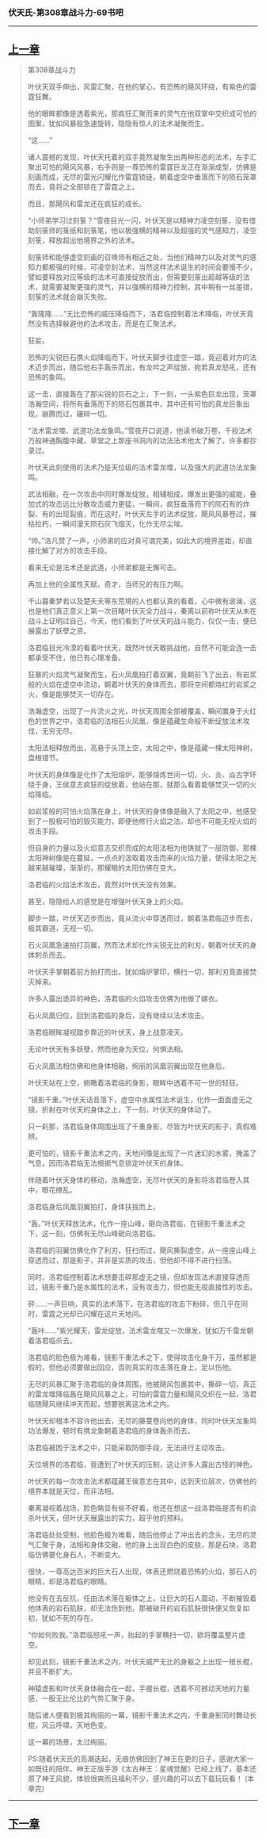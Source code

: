 ### 伏天氏-第308章战斗力-69书吧

--------
[上一章](./45bd4a2b3c6efc4aa02207b723acfccf.md)
--------


>
>
>
>第308章战斗力
>
>叶伏天双手伸出，风雷汇聚，在他的掌心，有恐怖的飓风环绕，有紫色的雷霆狂舞。
>
>他的眼眸都像是透着紫光，那疯狂汇聚而来的灵气在他双掌中交织成可怕的图案，犹如风暴般急速旋转，隐隐有惊人的法术凝聚而生。
>
>“这……”
>
>诸人震撼的发现，叶伏天托着的双手竟然凝聚生出两种形态的法术，左手汇聚出可怕的飓风风暴，右手则是一尊恐怖的雷霆巨龙正在渐渐成型，仿佛是刻画而成，无尽的雷光闪耀化作雷霆锁链，朝着虚空中垂落而下的陨石笼罩而去，竟将之全部锁在了雷霆之上。
>
>而且，那飓风和雷龙还在疯狂的成长。
>
>“小师弟学习过刻箓？”雪夜目光一闪，叶伏天是以精神力凌空刻箓，没有借助刻箓师的箓纸和刻箓笔，他以极强横的精神以及超强的灵气感知力，凌空刻箓，释放超出他境界之外的法术。
>
>刻箓师和能够虚空刻画的召唤师有相近之处，当他们精神力以及对灵气的感知力都极强的时候，可凌空刻法术，当然这样法术诞生的时间会要慢不少，譬如要释放对应等级的法术可直接绽放而出，但需要刻箓出超越等级的法术，就需要凝聚更强的灵气，并以强横的精神力控制，其中稍有一丝差错，刻箓的法术就会崩灭失败。
>
>“轰隆隆……”无比恐怖的威压降临而下，洛君临控制着法术降临，叶伏天竟然没有选择躲避他的法术攻击，而是在汇聚法术。
>
>狂妄。
>
>恐怖的尖锐巨石携火焰降临而下，叶伏天脚步往虚空一踏，竟迎着对方的法术迈步而出，随后他右手轰杀而出，有龙吟之声绽放，宛若真龙怒吼，还有恐怖的象鸣。
>
>这一击，直接轰在了那尖锐的巨石之上，下一刻，一头紫色巨龙出现，笼罩浩瀚空间，将所有垂落而下的陨石包裹其中，其中还有可怕的真龙巨象出现，崩腾而过，碾碎一切。
>
>“法术雷龙噬、武道功法龙象鸣。”雪夜开口说道，他读书破万卷，千般法术万般神通胸腹中藏，草堂之上那座书洞内的功法法术他太了解了，许多都抄录过。
>
>叶伏天此刻使用的法术乃是天位级的法术雷龙噬，以及强大的武道功法龙象鸣。
>
>武法相融，在一次攻击中同时爆发绽放，相辅相成，爆发出更强的威能，叠加式的攻击远比分散攻击威力更猛，一瞬间，疯狂垂落而下的陨石有的炸裂、有的出现裂痕，而在这时，叶伏天左手的法术绽放，飓风风暴卷过，摧枯拉朽，一瞬间漫天陨石灰飞烟灭，化作无尽尘埃。
>
>“帅。”洛凡赞了一声，小师弟的应对真可谓完美，如此大的境界差距，却直接化解了对方的攻击手段。
>
>看来无论是法术还是武道，小师弟都是无懈可击。
>
>再加上他的全属性天赋，奇才，当师兄的有压力啊。
>
>千山暮秦梦若以及楚夭夭等东荒境的人也都认真的看着，心中微有波澜，这也是他们真正意义上第一次目睹叶伏天全力战斗，秦离以前称叶伏天从未在战斗上证明过自己，今天，他们看到了叶伏天的战斗能力，仅仅一击，便已展露出了妖孽之资。
>
>洛君临目光冷漠的看着叶伏天，既然叶伏天敢挑战他，自然不可能会连一击都承受不住，他已有心理准备。
>
>狂暴的火焰灵气凝聚而生，石火凤凰拍打着双翼，竟朝前飞了出去，有岩浆般的火焰在虚空中流动，朝着叶伏天的身体而去，那将空间都烙红的岩浆之火，像是能够焚灭一切存在。
>
>浩瀚虚空，出现了一片流火之光，叶伏天周围全部被覆盖，瞬间置身于火红色的世界之中，洛君临的法相石火凤凰，像是蕴藏生命般不断绽放法术攻伐，无穷无尽。
>
>太阳法相释放而出，高悬于头顶上空，太阳之中，像是蕴藏一棵太阳神树，盘根错节。
>
>叶伏天的身体像是化作了太阳熔炉，能够熔炼世间一切，火、炎、焱古字环绕于身，王侯意志疯狂的绽放着，他站在那，就那么看着能够焚灭一切的火焰降临。
>
>如岩浆般的可怕火焰落在身上，叶伏天的身体像是融入了太阳之中，他感受到了一股极可怕的毁灭能力，即便他修行火焰之法，却也不可能无视火焰的攻击手段。
>
>但自身的力量以及火焰意志交织而成的太阳法相为他铸就了一层防御，那棵太阳神树像是在蔓延，一点点的汲取着攻击而来的火焰力量，使得太阳之光越来越璀璨，渐渐的，那耀眼的太阳仿佛在变大。
>
>洛君临的火焰法术攻击，竟然对叶伏天没有效果。
>
>甚至，隐隐给人的感觉是在增强叶伏天身上的火焰。
>
>脚步一踏，叶伏天迈步而出，竟从流火中穿透而过，朝着洛君临迈步而去，极其霸道，无视一切。
>
>石火凤凰急速拍打羽翼，然而法术却化作尖锐无比的利刃，朝着叶伏天的身体刺杀而去。
>
>叶伏天手掌朝着前方拍打而出，犹如熔炉掌印，横扫一切，那利刃竟直接焚灭掉来。
>
>许多人露出诡异的神色，洛君临的火焰攻击仿佛为他做了嫁衣。
>
>石火凤凰归位，回到洛君临的身后，没有继续以法术攻击。
>
>洛君临眼眸凝视踏步靠近的叶伏天，身上战意凌天。
>
>无论叶伏天有多妖孽，然而他身为天位，何惧法相。
>
>石火凤凰法相仿佛和他身体相融，绚丽的凤凰羽翼出现在他身后。
>
>叶伏天站在上空，俯瞰着洛君临的身影，眼眸中透着不可一世的轻狂。
>
>“镜影千重。”叶伏天话音落下，虚空中水属性法术诞生，化作一面面虚无之镜，折射在叶伏天的身体之上，下一刻，叶伏天的身体动了。
>
>只一刹那，洛君临身体周围出现了千重身影，尽皆为叶伏天的影子，真假难辨。
>
>更可怕的，镜影千重法术之内，天地间像是出现了一片迷幻的水雾，掩盖了气息，因而洛君临无法根据气息锁定叶伏天的身体。
>
>伴随着叶伏天身体的移动，浩瀚虚空，无尽叶伏天的身影将洛君临卷入其中，眼花缭乱。
>
>洛君临身后凤凰羽翼拍打，身体扶摇而上。
>
>“轰。”叶伏天释放法术，化作一座山峰，砸向洛君临，在镜影千重法术之下，这一刻，仿佛有无尽山峰砸向洛君临。
>
>洛君临的羽翼仿佛化作了利刃，狂扫而过，飓风撕裂虚空，从一座座山峰上穿透而过，那是影子，并非是实质的攻击，但他却不得不进行扫荡。
>
>同时，洛君临控制着法术想要击碎那虚无之镜，但却发现法术直接穿透而过，镜影千重乃是水属性的法术，没有攻击力，但也能无视直接性的攻击。
>
>砰……一声巨响，真实的法术落下，在洛君临的攻击下粉碎，但几乎在同时，雷霆之光却已闪耀在这片天地间。
>
>“轰咔……”紫光耀天，雷龙绽放，法术雷龙噬又一次爆发，犹如万千雷龙朝着洛君临杀去。
>
>洛君临的脸色极为难看，镜影千重法术之下，使得攻击化身千万，虽然都是假的，但他必须要做出回应，否则真实的攻击落在身上，足以伤他。
>
>无尽的风暴汇聚于洛君临的身体周围，他被飓风包裹其中，撕碎一切，真正的雷龙噬降临轰在飓风风暴之上，可怕的雷霆力量和飓风交织在一起，洛君临随飓风继续冲天而起，想要脱离这法术之内。
>
>叶伏天却根本不容许他出去，无尽的藤蔓卷向他的身体，同时叶伏天龙象鸣功法爆发，顿时有携龙象朝着洛君临的身体轰杀而去。
>
>洛君临被困于法术之中，只能采取防御手段，无法进行主动攻击。
>
>天位境界的洛君临，竟遭到了叶伏天的压制，这让许多人露出古怪的神色。
>
>叶伏天的每一次攻击法术都蕴藏王侯意志在其中，达到天位层次，仿佛他的境界本就是天位，而非法相。
>
>秦离凝视着战场，脸色略显有些不好看，他还在想这一战洛君临是否有机会杀叶伏天，但叶伏天展露出的实力，超乎他的预料。
>
>洛君临处处受制，他脸色极为难看，随后他停止了冲出去的念头，无尽的灵气汇聚于身，法相和身体交融，他的身上出现白色的皮肤，那是石块，洛君临仿佛要化身石人，不断变大。
>
>很快，一尊高达百米的巨大石人出现，体表还燃烧着恐怖的火焰，那石人的眼睛，却是洛君临的眼睛。
>
>他没有在去反抗，任由法术落在躯体之上，让巨大的石人震动，不断摧毁着他体表的岩石肌肤，却无法伤到他，那被破开的岩石肌肤很快便又恢复如初，犹如不死的存在。
>
>“你如何败我。”洛君临怒吼一声，抬起的手掌横扫一切，欲将覆盖整片虚空。
>
>却见此刻，镜影千重法术之内，叶伏天威严无比的身躯之上出现一根长棍，并且不断扩大。
>
>神猿虚影和叶伏天身体融合在一起，手握长棍，透着不可撼动天地的力量感，一股无比伦比的气势汇聚于身。
>
>随后诸人便看到极其绚丽的一幕，镜影千重法术之内，千重身影同时舞动长棍，风云呼啸，天地色变。
>
>这一幕的场景，太过绚丽。
>
>PS:随着伏天氏的高潮迭起，无痕仿佛回到了神王在更的日子，感谢大家一如既往的陪伴。神王正版手游《太古神王：星魂觉醒》已经上线了，基本还原了神王风貌，体验很爽而且福利不少，感兴趣的可以去下载玩玩看！
>(本章完)
>
>

--------
[下一章](./cabeac10d382ecb4591782bc4f0f59bc.md)
--------
